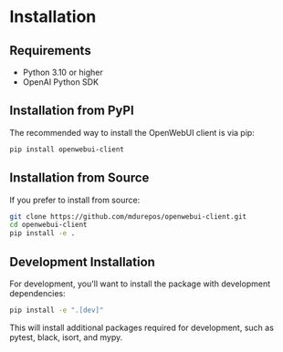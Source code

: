 # Installation

## Requirements

* Python 3.10 or higher
* OpenAI Python SDK

## Installation from PyPI

The recommended way to install the OpenWebUI client is via pip:

```bash
pip install openwebui-client
```

## Installation from Source

If you prefer to install from source:

```bash
git clone https://github.com/mdurepos/openwebui-client.git
cd openwebui-client
pip install -e .
```

## Development Installation

For development, you'll want to install the package with development dependencies:

```bash
pip install -e ".[dev]"
```

This will install additional packages required for development, such as pytest, black, isort, and mypy.
